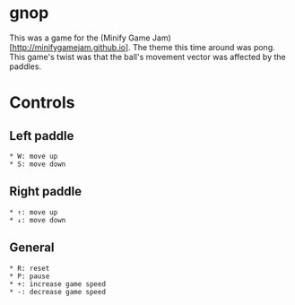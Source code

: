 gnop
====

This was a game for the (Minify Game Jam)[http://minifygamejam.github.io].
The theme this time around was pong. This game's twist was that the ball's
movement vector was affected by the paddles.

Controls
====

Left paddle
----

	* W: move up
	* S: move down

Right paddle
----

	* ↑: move up
	* ↓: move down

General
----

	* R: reset
	* P: pause
	* +: increase game speed
	* -: decrease game speed
